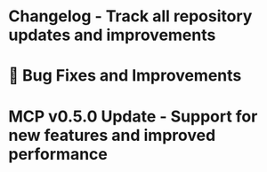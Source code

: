 # Changelog - Track all repository updates and improvements
# 🐛 Bug Fixes and Improvements
# MCP v0.5.0 Update - Support for new features and improved performance
